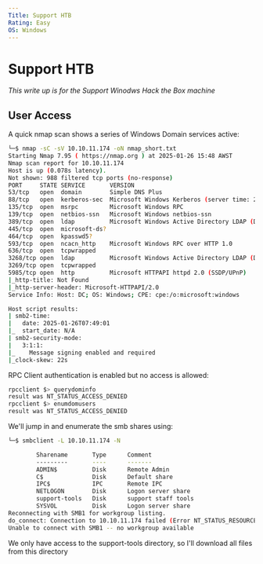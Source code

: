 ```yaml
---
Title: Support HTB
Rating: Easy
OS: Windows
---
```

# Support HTB
*This write up is for the Support Winodws Hack the Box machine*

## User Access
A quick nmap scan shows a series of Windows Domain services active:
```bash
└─$ nmap -sC -sV 10.10.11.174 -oN nmap_short.txt
Starting Nmap 7.95 ( https://nmap.org ) at 2025-01-26 15:48 AWST
Nmap scan report for 10.10.11.174
Host is up (0.078s latency).
Not shown: 988 filtered tcp ports (no-response)
PORT     STATE SERVICE       VERSION
53/tcp   open  domain        Simple DNS Plus
88/tcp   open  kerberos-sec  Microsoft Windows Kerberos (server time: 2025-01-26 07:48:56Z)
135/tcp  open  msrpc         Microsoft Windows RPC
139/tcp  open  netbios-ssn   Microsoft Windows netbios-ssn
389/tcp  open  ldap          Microsoft Windows Active Directory LDAP (Domain: support.htb0., Site: Default-First-Site-Name)
445/tcp  open  microsoft-ds?
464/tcp  open  kpasswd5?
593/tcp  open  ncacn_http    Microsoft Windows RPC over HTTP 1.0
636/tcp  open  tcpwrapped
3268/tcp open  ldap          Microsoft Windows Active Directory LDAP (Domain: support.htb0., Site: Default-First-Site-Name)
3269/tcp open  tcpwrapped
5985/tcp open  http          Microsoft HTTPAPI httpd 2.0 (SSDP/UPnP)
|_http-title: Not Found
|_http-server-header: Microsoft-HTTPAPI/2.0
Service Info: Host: DC; OS: Windows; CPE: cpe:/o:microsoft:windows

Host script results:
| smb2-time: 
|   date: 2025-01-26T07:49:01
|_  start_date: N/A
| smb2-security-mode: 
|   3:1:1: 
|_    Message signing enabled and required
|_clock-skew: 22s
```

RPC Client authentication is enabled but no access is allowed:
```bash
rpcclient $> querydominfo
result was NT_STATUS_ACCESS_DENIED
rpcclient $> enumdomusers
result was NT_STATUS_ACCESS_DENIED
```

We'll jump in and enumerate the smb shares using:
```bash
└─$ smbclient -L 10.10.11.174 -N

        Sharename       Type      Comment
        ---------       ----      -------
        ADMIN$          Disk      Remote Admin
        C$              Disk      Default share
        IPC$            IPC       Remote IPC
        NETLOGON        Disk      Logon server share 
        support-tools   Disk      support staff tools
        SYSVOL          Disk      Logon server share 
Reconnecting with SMB1 for workgroup listing.
do_connect: Connection to 10.10.11.174 failed (Error NT_STATUS_RESOURCE_NAME_NOT_FOUND)
Unable to connect with SMB1 -- no workgroup available
```
We only have access to the support-tools directory, so I'll download all files from this directory



